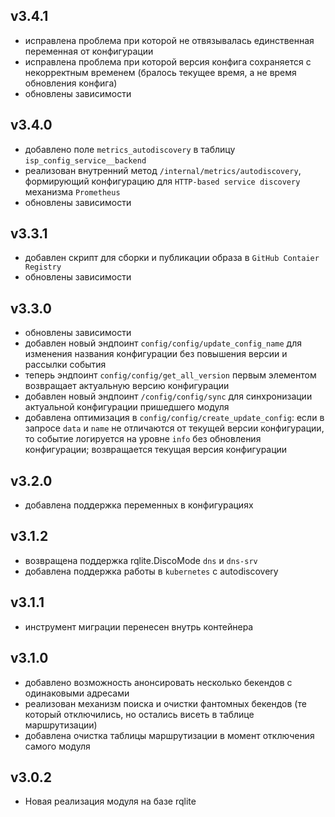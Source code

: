 ## v3.4.1
* исправлена проблема при которой не отвязывалась единственная переменная от конфигурации
* исправлена проблема при которой версия конфига сохраняется с некорректным временем (бралось текущее время, а не время обновления конфига)
* обновлены зависимости
## v3.4.0
* добавлено поле `metrics_autodiscovery` в таблицу `isp_config_service__backend`
* реализован внутренний метод `/internal/metrics/autodiscovery`, формирующий конфигурацию для `HTTP-based service discovery` механизма `Prometheus` 
* обновлены зависимости
## v3.3.1
* добавлен скрипт для сборки и публикации образа в `GitHub Contaier Registry`
* обновлены зависимости
## v3.3.0
* обновлены зависимости
* добавлен новый эндпоинт `config/config/update_config_name` для изменения названия конфигурации без повышения версии и рассылки события
* теперь эндпоинт `config/config/get_all_version` первым элементом возвращает актуальную версию конфигурации
* добавлен новый эндпоинт `/config/config/sync` для синхронизации актуальной конфигурации пришедшего модуля
* добавлена оптимизация в `config/config/create_update_config`: если в запросе `data` и `name` не отличаются от текущей версии конфигурации, то событие логируется на уровне `info` без обновления конфигурации; возвращается текущая версия конфигурации
## v3.2.0
* добавлена поддержка переменных в конфигурациях
## v3.1.2
* возвращена поддержка rqlite.DiscoMode `dns` и `dns-srv`
* добавлена поддержка работы в `kubernetes` c autodiscovery
## v3.1.1
* инструмент миграции перенесен внутрь контейнера
## v3.1.0
* добавлено возможность анонсировать несколько бекендов с одинаковыми адресами
* реализован механизм поиска и очистки фантомных бекендов (те который отключились, но остались висеть в таблице маршрутизации)
* добавлена очистка таблицы маршрутизации в момент отключения самого модуля
## v3.0.2
* Новая реализация модуля на базе rqlite